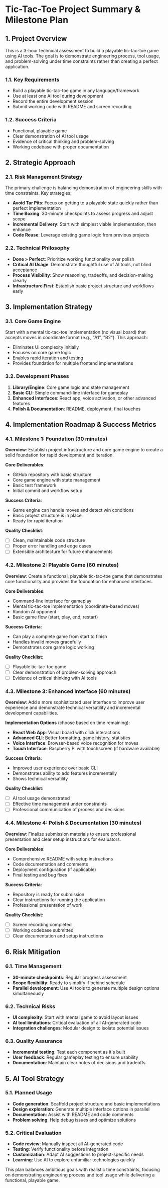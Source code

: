 # Tic-Tac-Toe Project Summary & Milestone Plan

## 1. Project Overview

This is a 3-hour technical assessment to build a playable tic-tac-toe game using AI tools. The goal is to demonstrate engineering process, tool usage, and problem-solving under time constraints rather than creating a perfect application.

### 1.1. Key Requirements

- Build a playable tic-tac-toe game in any language/framework
- Use at least one AI tool during development
- Record the entire development session
- Submit working code with README and screen recording

### 1.2. Success Criteria

- Functional, playable game
- Clear demonstration of AI tool usage
- Evidence of critical thinking and problem-solving
- Working codebase with proper documentation

## 2. Strategic Approach

### 2.1. Risk Management Strategy

The primary challenge is balancing demonstration of engineering skills with time constraints. Key strategies:

- **Avoid Tar Pits**: Focus on getting to a playable state quickly rather than perfect implementation
- **Time Boxing**: 30-minute checkpoints to assess progress and adjust scope
- **Incremental Delivery**: Start with simplest viable implementation, then enhance
- **Code Reuse**: Leverage existing game logic from previous projects

### 2.2. Technical Philosophy

- **Done > Perfect**: Prioritize working functionality over polish
- **Critical AI Usage**: Demonstrate thoughtful use of AI tools, not blind acceptance
- **Process Visibility**: Show reasoning, tradeoffs, and decision-making clearly
- **Infrastructure First**: Establish basic project structure and workflows early

## 3. Implementation Strategy

### 3.1. Core Game Engine

Start with a mental tic-tac-toe implementation (no visual board) that accepts moves in coordinate format (e.g., "A1", "B2"). This approach:

- Eliminates UI complexity initially
- Focuses on core game logic
- Enables rapid iteration and testing
- Provides foundation for multiple frontend implementations

### 3.2. Development Phases

1. **Library/Engine**: Core game logic and state management
2. **Basic CLI**: Simple command-line interface for gameplay
3. **Enhanced Interfaces**: React app, voice activation, or other advanced features
4. **Polish & Documentation**: README, deployment, final touches

## 4. Implementation Roadmap & Success Metrics

### 4.1. Milestone 1: Foundation (30 minutes)

**Overview**: Establish project infrastructure and core game engine to create a solid foundation for rapid development and iteration.

**Core Deliverables**:
- GitHub repository with basic structure
- Core game engine with state management
- Basic test framework
- Initial commit and workflow setup

**Success Criteria**:
- Game engine can handle moves and detect win conditions
- Basic project structure is in place
- Ready for rapid iteration

**Quality Checklist**:
- [ ] Clean, maintainable code structure
- [ ] Proper error handling and edge cases
- [ ] Extensible architecture for future enhancements

### 4.2. Milestone 2: Playable Game (60 minutes)

**Overview**: Create a functional, playable tic-tac-toe game that demonstrates core functionality and provides the foundation for enhanced interfaces.

**Core Deliverables**:
- Command-line interface for gameplay
- Mental tic-tac-toe implementation (coordinate-based moves)
- Random AI opponent
- Basic game flow (start, play, end, restart)

**Success Criteria**:
- Can play a complete game from start to finish
- Handles invalid moves gracefully
- Demonstrates core game logic working

**Quality Checklist**:
- [ ] Playable tic-tac-toe game
- [ ] Clear demonstration of problem-solving approach
- [ ] Evidence of critical thinking with AI tools

### 4.3. Milestone 3: Enhanced Interface (60 minutes)

**Overview**: Add a more sophisticated user interface to improve user experience and demonstrate technical versatility and incremental development capabilities.

**Implementation Options** (choose based on time remaining):
- **React Web App**: Visual board with click interactions
- **Advanced CLI**: Better formatting, game history, statistics
- **Voice Interface**: Browser-based voice recognition for moves
- **Touch Interface**: Raspberry Pi with touchscreen (if hardware available)

**Success Criteria**:
- Improved user experience over basic CLI
- Demonstrates ability to add features incrementally
- Shows technical versatility

**Quality Checklist**:
- [ ] AI tool usage demonstrated
- [ ] Effective time management under constraints
- [ ] Professional communication of process and decisions

### 4.4. Milestone 4: Polish & Documentation (30 minutes)

**Overview**: Finalize submission materials to ensure professional presentation and clear setup instructions for evaluators.

**Core Deliverables**:
- Comprehensive README with setup instructions
- Code documentation and comments
- Deployment configuration (if applicable)
- Final testing and bug fixes

**Success Criteria**:
- Repository is ready for submission
- Clear instructions for running the application
- Professional presentation of work

**Quality Checklist**:
- [ ] Screen recording completed
- [ ] Working codebase submitted
- [ ] Clear documentation and setup instructions

## 6. Risk Mitigation

### 6.1. Time Management

- **30-minute checkpoints**: Regular progress assessment
- **Scope flexibility**: Ready to simplify if behind schedule
- **Parallel development**: Use AI tools to generate multiple design options simultaneously

### 6.2. Technical Risks

- **UI complexity**: Start with mental game to avoid layout issues
- **AI tool limitations**: Critical evaluation of all AI-generated code
- **Integration challenges**: Modular design to isolate potential issues

### 6.3. Quality Assurance

- **Incremental testing**: Test each component as it's built
- **User feedback**: Regular gameplay testing to ensure usability
- **Documentation**: Maintain clear notes of decisions and tradeoffs

## 5. AI Tool Strategy

### 5.1. Planned Usage

- **Code generation**: Scaffold project structure and basic implementations
- **Design exploration**: Generate multiple interface options in parallel
- **Documentation**: Assist with README and code comments
- **Problem solving**: Help debug issues and optimize solutions

### 5.2. Critical Evaluation

- **Code review**: Manually inspect all AI-generated code
- **Testing**: Verify functionality before integration
- **Customization**: Adapt AI suggestions to project-specific needs
- **Learning**: Use AI to explore unfamiliar technologies quickly

This plan balances ambitious goals with realistic time constraints, focusing on demonstrating engineering process and tool usage while delivering a functional, playable game.
